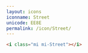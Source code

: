 ```yaml
---
layout: icons
iconname: Street
unicode: EE8E
permalink: /icon/Street/
---
```


``` html
<i class="mi mi-Street"></i>
```
